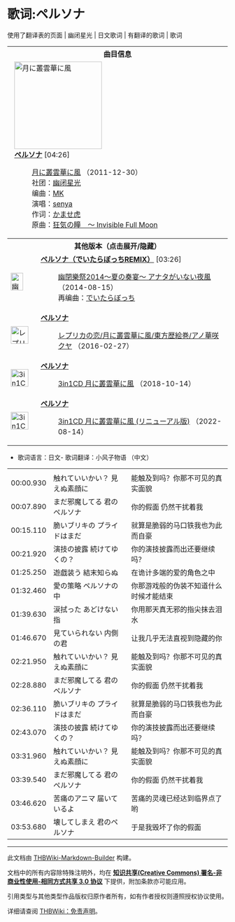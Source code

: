 # 歌词:ペルソナ

<!-- source html: G:\repos\THBWiki-Markdown-Builder\THBWikiMarkdown\Temp\main\2\20\ns512%3A%E3%83%9A%E3%83%AB%E3%82%BD%E3%83%8A.html -->

使用了翻译表的页面 | 幽闭星光 | 日文歌词 | 有翻译的歌词 | 歌词


<table><tbody><tr><th colspan="2">曲目信息</th></tr><tr><td colspan="2" style="padding-left: 1em;"><div class="floatright"><a href="./文件-月に叢雲華に風封面.jpg.md" class="image" title="月に叢雲華に風"><img alt="月に叢雲華に風" src="https://upload.thwiki.cc/thumb/6/62/%E6%9C%88%E3%81%AB%E5%8F%A2%E9%9B%B2%E8%8F%AF%E3%81%AB%E9%A2%A8%E5%B0%81%E9%9D%A2.jpg/200px-%E6%9C%88%E3%81%AB%E5%8F%A2%E9%9B%B2%E8%8F%AF%E3%81%AB%E9%A2%A8%E5%B0%81%E9%9D%A2.jpg" decoding="async" loading="lazy" width="200" height="200" srcset="https://upload.thwiki.cc/thumb/6/62/%E6%9C%88%E3%81%AB%E5%8F%A2%E9%9B%B2%E8%8F%AF%E3%81%AB%E9%A2%A8%E5%B0%81%E9%9D%A2.jpg/300px-%E6%9C%88%E3%81%AB%E5%8F%A2%E9%9B%B2%E8%8F%AF%E3%81%AB%E9%A2%A8%E5%B0%81%E9%9D%A2.jpg 1.5x, https://upload.thwiki.cc/thumb/6/62/%E6%9C%88%E3%81%AB%E5%8F%A2%E9%9B%B2%E8%8F%AF%E3%81%AB%E9%A2%A8%E5%B0%81%E9%9D%A2.jpg/400px-%E6%9C%88%E3%81%AB%E5%8F%A2%E9%9B%B2%E8%8F%AF%E3%81%AB%E9%A2%A8%E5%B0%81%E9%9D%A2.jpg 2x" data-file-width="600" data-file-height="600"></a></div><b><a href="/%E6%9C%88%E3%81%AB%E5%8F%A2%E9%9B%B2%E8%8F%AF%E3%81%AB%E9%A2%A8#5" title="月に叢雲華に風">ペルソナ</a></b> &#91;04:26&#93;<dl><dd><a href="./月に叢雲華に風.md" title="月に叢雲華に風">月に叢雲華に風</a> （2011-12-30）<br>社团：<a href="./幽闭星光.md" title="幽闭星光">幽闭星光</a><br>编曲：<a href="./MK.md" title="MK">MK</a><br>演唱：<a href="./senya.md" title="senya">senya</a><br>作词：<a href="./かませ虎.md" title="かませ虎">かませ虎</a><br>原曲：<a href="./狂气之瞳_～_Invisible_Full_Moon.md" title="狂气之瞳 ～ Invisible Full Moon" unred="">狂気の瞳　～ Invisible Full Moon</a><br></dd></dl></td></tr><tr><th colspan="2" class="mw-customtoggle-othervers-2">其他版本（点击展开/隐藏）</th></tr><tr class="mw-collapsible mw-collapsed" id="mw-customcollapsible-othervers-2"><td style="width: 44px;"><div class="center"><div class="floatnone"><a href="./文件-幽閉樂祭2014～夏の奏宴～_アナタがいない夜風封面.jpg.md" class="image" title="幽閉樂祭2014～夏の奏宴～ アナタがいない夜風"><img alt="幽閉樂祭2014～夏の奏宴～ アナタがいない夜風" src="https://upload.thwiki.cc/thumb/3/38/%E5%B9%BD%E9%96%89%E6%A8%82%E7%A5%AD2014%EF%BD%9E%E5%A4%8F%E3%81%AE%E5%A5%8F%E5%AE%B4%EF%BD%9E_%E3%82%A2%E3%83%8A%E3%82%BF%E3%81%8C%E3%81%84%E3%81%AA%E3%81%84%E5%A4%9C%E9%A2%A8%E5%B0%81%E9%9D%A2.jpg/28px-%E5%B9%BD%E9%96%89%E6%A8%82%E7%A5%AD2014%EF%BD%9E%E5%A4%8F%E3%81%AE%E5%A5%8F%E5%AE%B4%EF%BD%9E_%E3%82%A2%E3%83%8A%E3%82%BF%E3%81%8C%E3%81%84%E3%81%AA%E3%81%84%E5%A4%9C%E9%A2%A8%E5%B0%81%E9%9D%A2.jpg" decoding="async" loading="lazy" width="28" height="40" srcset="https://upload.thwiki.cc/thumb/3/38/%E5%B9%BD%E9%96%89%E6%A8%82%E7%A5%AD2014%EF%BD%9E%E5%A4%8F%E3%81%AE%E5%A5%8F%E5%AE%B4%EF%BD%9E_%E3%82%A2%E3%83%8A%E3%82%BF%E3%81%8C%E3%81%84%E3%81%AA%E3%81%84%E5%A4%9C%E9%A2%A8%E5%B0%81%E9%9D%A2.jpg/42px-%E5%B9%BD%E9%96%89%E6%A8%82%E7%A5%AD2014%EF%BD%9E%E5%A4%8F%E3%81%AE%E5%A5%8F%E5%AE%B4%EF%BD%9E_%E3%82%A2%E3%83%8A%E3%82%BF%E3%81%8C%E3%81%84%E3%81%AA%E3%81%84%E5%A4%9C%E9%A2%A8%E5%B0%81%E9%9D%A2.jpg 1.5x, https://upload.thwiki.cc/thumb/3/38/%E5%B9%BD%E9%96%89%E6%A8%82%E7%A5%AD2014%EF%BD%9E%E5%A4%8F%E3%81%AE%E5%A5%8F%E5%AE%B4%EF%BD%9E_%E3%82%A2%E3%83%8A%E3%82%BF%E3%81%8C%E3%81%84%E3%81%AA%E3%81%84%E5%A4%9C%E9%A2%A8%E5%B0%81%E9%9D%A2.jpg/56px-%E5%B9%BD%E9%96%89%E6%A8%82%E7%A5%AD2014%EF%BD%9E%E5%A4%8F%E3%81%AE%E5%A5%8F%E5%AE%B4%EF%BD%9E_%E3%82%A2%E3%83%8A%E3%82%BF%E3%81%8C%E3%81%84%E3%81%AA%E3%81%84%E5%A4%9C%E9%A2%A8%E5%B0%81%E9%9D%A2.jpg 2x" data-file-width="423" data-file-height="599"></a></div></div></td><td style="padding-left: 1em;"><b><a href="/%E5%B9%BD%E9%96%89%E6%A8%82%E7%A5%AD2014%EF%BD%9E%E5%A4%8F%E3%81%AE%E5%A5%8F%E5%AE%B4%EF%BD%9E_%E3%82%A2%E3%83%8A%E3%82%BF%E3%81%8C%E3%81%84%E3%81%AA%E3%81%84%E5%A4%9C%E9%A2%A8#5" title="幽閉樂祭2014～夏の奏宴～ アナタがいない夜風">ペルソナ（でいたらぼっちREMIX）</a></b> &#91;03:26&#93;<dl><dd><a href="./幽閉樂祭2014～夏の奏宴～_アナタがいない夜風.md" title="幽閉樂祭2014～夏の奏宴～ アナタがいない夜風">幽閉樂祭2014～夏の奏宴～ アナタがいない夜風</a> （2014-08-15）<br>再编曲：<a href="./でいたらぼっち.md" title="でいたらぼっち">でいたらぼっち</a><br></dd></dl></td></tr><tr class="mw-collapsible mw-collapsed" id="mw-customcollapsible-othervers-2"><td style="width: 44px;"><div class="center"><div class="floatnone"><a href="/%E6%96%87%E4%BB%B6:%E3%83%AC%E3%83%97%E3%83%AA%E3%82%AB%E3%81%AE%E6%81%8B%EF%BC%8F%E6%9C%88%E3%81%AB%E5%8F%A2%E9%9B%B2%E8%8F%AF%E3%81%AB%E9%A2%A8%EF%BC%8F%E6%9D%B1%E6%96%B9%E6%AD%B4%E7%B5%B5%E5%B7%BB%EF%BC%8F%E3%82%A2%E3%83%8E%E8%8F%AF%E5%92%B2%E3%82%AF%E3%83%A4%E5%B0%81%E9%9D%A2.png" class="image" title="レプリカの恋／月に叢雲華に風／東方歴絵巻／アノ華咲クヤ"><img alt="レプリカの恋／月に叢雲華に風／東方歴絵巻／アノ華咲クヤ" src="https://upload.thwiki.cc/thumb/0/05/%E3%83%AC%E3%83%97%E3%83%AA%E3%82%AB%E3%81%AE%E6%81%8B%EF%BC%8F%E6%9C%88%E3%81%AB%E5%8F%A2%E9%9B%B2%E8%8F%AF%E3%81%AB%E9%A2%A8%EF%BC%8F%E6%9D%B1%E6%96%B9%E6%AD%B4%E7%B5%B5%E5%B7%BB%EF%BC%8F%E3%82%A2%E3%83%8E%E8%8F%AF%E5%92%B2%E3%82%AF%E3%83%A4%E5%B0%81%E9%9D%A2.png/40px-%E3%83%AC%E3%83%97%E3%83%AA%E3%82%AB%E3%81%AE%E6%81%8B%EF%BC%8F%E6%9C%88%E3%81%AB%E5%8F%A2%E9%9B%B2%E8%8F%AF%E3%81%AB%E9%A2%A8%EF%BC%8F%E6%9D%B1%E6%96%B9%E6%AD%B4%E7%B5%B5%E5%B7%BB%EF%BC%8F%E3%82%A2%E3%83%8E%E8%8F%AF%E5%92%B2%E3%82%AF%E3%83%A4%E5%B0%81%E9%9D%A2.png" decoding="async" loading="lazy" width="40" height="40" srcset="https://upload.thwiki.cc/thumb/0/05/%E3%83%AC%E3%83%97%E3%83%AA%E3%82%AB%E3%81%AE%E6%81%8B%EF%BC%8F%E6%9C%88%E3%81%AB%E5%8F%A2%E9%9B%B2%E8%8F%AF%E3%81%AB%E9%A2%A8%EF%BC%8F%E6%9D%B1%E6%96%B9%E6%AD%B4%E7%B5%B5%E5%B7%BB%EF%BC%8F%E3%82%A2%E3%83%8E%E8%8F%AF%E5%92%B2%E3%82%AF%E3%83%A4%E5%B0%81%E9%9D%A2.png/60px-%E3%83%AC%E3%83%97%E3%83%AA%E3%82%AB%E3%81%AE%E6%81%8B%EF%BC%8F%E6%9C%88%E3%81%AB%E5%8F%A2%E9%9B%B2%E8%8F%AF%E3%81%AB%E9%A2%A8%EF%BC%8F%E6%9D%B1%E6%96%B9%E6%AD%B4%E7%B5%B5%E5%B7%BB%EF%BC%8F%E3%82%A2%E3%83%8E%E8%8F%AF%E5%92%B2%E3%82%AF%E3%83%A4%E5%B0%81%E9%9D%A2.png 1.5x, https://upload.thwiki.cc/thumb/0/05/%E3%83%AC%E3%83%97%E3%83%AA%E3%82%AB%E3%81%AE%E6%81%8B%EF%BC%8F%E6%9C%88%E3%81%AB%E5%8F%A2%E9%9B%B2%E8%8F%AF%E3%81%AB%E9%A2%A8%EF%BC%8F%E6%9D%B1%E6%96%B9%E6%AD%B4%E7%B5%B5%E5%B7%BB%EF%BC%8F%E3%82%A2%E3%83%8E%E8%8F%AF%E5%92%B2%E3%82%AF%E3%83%A4%E5%B0%81%E9%9D%A2.png/80px-%E3%83%AC%E3%83%97%E3%83%AA%E3%82%AB%E3%81%AE%E6%81%8B%EF%BC%8F%E6%9C%88%E3%81%AB%E5%8F%A2%E9%9B%B2%E8%8F%AF%E3%81%AB%E9%A2%A8%EF%BC%8F%E6%9D%B1%E6%96%B9%E6%AD%B4%E7%B5%B5%E5%B7%BB%EF%BC%8F%E3%82%A2%E3%83%8E%E8%8F%AF%E5%92%B2%E3%82%AF%E3%83%A4%E5%B0%81%E9%9D%A2.png 2x" data-file-width="400" data-file-height="400"></a></div></div></td><td style="padding-left: 1em;"><b><a href="/%E3%83%AC%E3%83%97%E3%83%AA%E3%82%AB%E3%81%AE%E6%81%8B%EF%BC%8F%E6%9C%88%E3%81%AB%E5%8F%A2%E9%9B%B2%E8%8F%AF%E3%81%AB%E9%A2%A8%EF%BC%8F%E6%9D%B1%E6%96%B9%E6%AD%B4%E7%B5%B5%E5%B7%BB%EF%BC%8F%E3%82%A2%E3%83%8E%E8%8F%AF%E5%92%B2%E3%82%AF%E3%83%A4#11" title="レプリカの恋／月に叢雲華に風／東方歴絵巻／アノ華咲クヤ">ペルソナ</a></b><dl><dd><a href="/%E3%83%AC%E3%83%97%E3%83%AA%E3%82%AB%E3%81%AE%E6%81%8B%EF%BC%8F%E6%9C%88%E3%81%AB%E5%8F%A2%E9%9B%B2%E8%8F%AF%E3%81%AB%E9%A2%A8%EF%BC%8F%E6%9D%B1%E6%96%B9%E6%AD%B4%E7%B5%B5%E5%B7%BB%EF%BC%8F%E3%82%A2%E3%83%8E%E8%8F%AF%E5%92%B2%E3%82%AF%E3%83%A4" title="レプリカの恋／月に叢雲華に風／東方歴絵巻／アノ華咲クヤ">レプリカの恋/月に叢雲華に風/東方歴絵巻/アノ華咲クヤ</a> （2016-02-27）<br></dd></dl></td></tr><tr class="mw-collapsible mw-collapsed" id="mw-customcollapsible-othervers-2"><td style="width: 44px;"><div class="center"><div class="floatnone"><a href="./文件-3in1CD_月に叢雲華に風封面.jpg.md" class="image" title="3in1CD 月に叢雲華に風"><img alt="3in1CD 月に叢雲華に風" src="https://upload.thwiki.cc/thumb/d/de/3in1CD_%E6%9C%88%E3%81%AB%E5%8F%A2%E9%9B%B2%E8%8F%AF%E3%81%AB%E9%A2%A8%E5%B0%81%E9%9D%A2.jpg/40px-3in1CD_%E6%9C%88%E3%81%AB%E5%8F%A2%E9%9B%B2%E8%8F%AF%E3%81%AB%E9%A2%A8%E5%B0%81%E9%9D%A2.jpg" decoding="async" loading="lazy" width="40" height="40" srcset="https://upload.thwiki.cc/thumb/d/de/3in1CD_%E6%9C%88%E3%81%AB%E5%8F%A2%E9%9B%B2%E8%8F%AF%E3%81%AB%E9%A2%A8%E5%B0%81%E9%9D%A2.jpg/60px-3in1CD_%E6%9C%88%E3%81%AB%E5%8F%A2%E9%9B%B2%E8%8F%AF%E3%81%AB%E9%A2%A8%E5%B0%81%E9%9D%A2.jpg 1.5x, https://upload.thwiki.cc/thumb/d/de/3in1CD_%E6%9C%88%E3%81%AB%E5%8F%A2%E9%9B%B2%E8%8F%AF%E3%81%AB%E9%A2%A8%E5%B0%81%E9%9D%A2.jpg/80px-3in1CD_%E6%9C%88%E3%81%AB%E5%8F%A2%E9%9B%B2%E8%8F%AF%E3%81%AB%E9%A2%A8%E5%B0%81%E9%9D%A2.jpg 2x" data-file-width="799" data-file-height="800"></a></div></div></td><td style="padding-left: 1em;"><b><a href="/3in1CD_%E6%9C%88%E3%81%AB%E5%8F%A2%E9%9B%B2%E8%8F%AF%E3%81%AB%E9%A2%A8#5" title="3in1CD 月に叢雲華に風">ペルソナ</a></b><dl><dd><a href="./3in1CD_月に叢雲華に風.md" title="3in1CD 月に叢雲華に風">3in1CD 月に叢雲華に風</a> （2018-10-14）<br></dd></dl></td></tr><tr class="mw-collapsible mw-collapsed" id="mw-customcollapsible-othervers-2"><td style="width: 44px;"><div class="center"><div class="floatnone"><a href="./文件-3in1CD_月に叢雲華に風_(リニューアル版)封面.jpg.md" class="image" title="3in1CD 月に叢雲華に風 (リニューアル版)"><img alt="3in1CD 月に叢雲華に風 (リニューアル版)" src="https://upload.thwiki.cc/thumb/9/92/3in1CD_%E6%9C%88%E3%81%AB%E5%8F%A2%E9%9B%B2%E8%8F%AF%E3%81%AB%E9%A2%A8_%28%E3%83%AA%E3%83%8B%E3%83%A5%E3%83%BC%E3%82%A2%E3%83%AB%E7%89%88%29%E5%B0%81%E9%9D%A2.jpg/40px-3in1CD_%E6%9C%88%E3%81%AB%E5%8F%A2%E9%9B%B2%E8%8F%AF%E3%81%AB%E9%A2%A8_%28%E3%83%AA%E3%83%8B%E3%83%A5%E3%83%BC%E3%82%A2%E3%83%AB%E7%89%88%29%E5%B0%81%E9%9D%A2.jpg" decoding="async" loading="lazy" width="40" height="40" srcset="https://upload.thwiki.cc/thumb/9/92/3in1CD_%E6%9C%88%E3%81%AB%E5%8F%A2%E9%9B%B2%E8%8F%AF%E3%81%AB%E9%A2%A8_%28%E3%83%AA%E3%83%8B%E3%83%A5%E3%83%BC%E3%82%A2%E3%83%AB%E7%89%88%29%E5%B0%81%E9%9D%A2.jpg/60px-3in1CD_%E6%9C%88%E3%81%AB%E5%8F%A2%E9%9B%B2%E8%8F%AF%E3%81%AB%E9%A2%A8_%28%E3%83%AA%E3%83%8B%E3%83%A5%E3%83%BC%E3%82%A2%E3%83%AB%E7%89%88%29%E5%B0%81%E9%9D%A2.jpg 1.5x, https://upload.thwiki.cc/thumb/9/92/3in1CD_%E6%9C%88%E3%81%AB%E5%8F%A2%E9%9B%B2%E8%8F%AF%E3%81%AB%E9%A2%A8_%28%E3%83%AA%E3%83%8B%E3%83%A5%E3%83%BC%E3%82%A2%E3%83%AB%E7%89%88%29%E5%B0%81%E9%9D%A2.jpg/80px-3in1CD_%E6%9C%88%E3%81%AB%E5%8F%A2%E9%9B%B2%E8%8F%AF%E3%81%AB%E9%A2%A8_%28%E3%83%AA%E3%83%8B%E3%83%A5%E3%83%BC%E3%82%A2%E3%83%AB%E7%89%88%29%E5%B0%81%E9%9D%A2.jpg 2x" data-file-width="1800" data-file-height="1800"></a></div></div></td><td style="padding-left: 1em;"><b><a href="/3in1CD_%E6%9C%88%E3%81%AB%E5%8F%A2%E9%9B%B2%E8%8F%AF%E3%81%AB%E9%A2%A8_(%E3%83%AA%E3%83%8B%E3%83%A5%E3%83%BC%E3%82%A2%E3%83%AB%E7%89%88)#5" title="3in1CD 月に叢雲華に風 (リニューアル版)">ペルソナ</a></b><dl><dd><a href="./3in1CD_月に叢雲華に風_(リニューアル版).md" title="3in1CD 月に叢雲華に風 (リニューアル版)">3in1CD 月に叢雲華に風 (リニューアル版)</a> （2022-08-14）<br></dd></dl></td></tr></tbody></table>

- 歌词语言：日文- 歌词翻译：小风子物语 （中文）

  
  

  


<table><tbody><tr class="tt-lyrics-header" id="=-1" data-pos="&#91;&quot;=&quot;,1&#93;"><td class="tt-lyrics" lang="zh"><div class="poem"></div></td><td class="tt-mainh" lang="zh"><div class="poem"></div></td><td class="tt-tranh" lang="zh"><div class="poem"></div></td></tr><tr class="tt-main-ja" id="=-2" data-pos="&#91;&quot;=&quot;,2&#93;"><td class="tt-time" lang="zh"><div class="poem">00:00.930</div></td><td class="tt-ja" lang="ja"><div class="poem">触れていいかい？ 見えぬ素顔に</div></td><td class="tt-zh" lang="zh"><div class="poem">能触及到吗？你那不可见的真实面貌<br></div></td></tr><tr class="tt-main-ja" id="=-3" data-pos="&#91;&quot;=&quot;,3&#93;"><td class="tt-time" lang="zh"><div class="poem">00:07.890</div></td><td class="tt-ja" lang="ja"><div class="poem">まだ邪魔してる 君のペルソナ</div></td><td class="tt-zh" lang="zh"><div class="poem">你的假面 仍然干扰着我<br></div></td></tr><tr class="tt-main-ja" id="=-4" data-pos="&#91;&quot;=&quot;,4&#93;"><td class="tt-time" lang="zh"><div class="poem">00:15.110</div></td><td class="tt-ja" lang="ja"><div class="poem">脆いブリキの プライドはまだ</div></td><td class="tt-zh" lang="zh"><div class="poem">就算是脆弱的马口铁我也为此而自豪<br></div></td></tr><tr class="tt-main-ja" id="=-5" data-pos="&#91;&quot;=&quot;,5&#93;"><td class="tt-time" lang="zh"><div class="poem">00:21.920</div></td><td class="tt-ja" lang="ja"><div class="poem">演技の披露 続けてゆくの？</div></td><td class="tt-zh" lang="zh"><div class="poem">你的演技披露而出还要继续吗？<br></div></td></tr><tr class="tt-main-ja" id="=-6" data-pos="&#91;&quot;=&quot;,6&#93;"><td class="tt-time" lang="zh"><div class="poem">01:25.250</div></td><td class="tt-ja" lang="ja"><div class="poem">遊戯装う 結末知らぬ</div></td><td class="tt-zh" lang="zh"><div class="poem">在诡计多端的爱的角色之中<br></div></td></tr><tr class="tt-main-ja" id="=-7" data-pos="&#91;&quot;=&quot;,7&#93;"><td class="tt-time" lang="zh"><div class="poem">01:32.460</div></td><td class="tt-ja" lang="ja"><div class="poem">愛の策略 ペルソナの中</div></td><td class="tt-zh" lang="zh"><div class="poem">你那游戏般的伪装不知道什么时候才能结束<br></div></td></tr><tr class="tt-main-ja" id="=-8" data-pos="&#91;&quot;=&quot;,8&#93;"><td class="tt-time" lang="zh"><div class="poem">01:39.630</div></td><td class="tt-ja" lang="ja"><div class="poem">涙拭った あどけない指</div></td><td class="tt-zh" lang="zh"><div class="poem">你用那天真无邪的指尖抹去泪水<br></div></td></tr><tr class="tt-main-ja" id="=-9" data-pos="&#91;&quot;=&quot;,9&#93;"><td class="tt-time" lang="zh"><div class="poem">01:46.670</div></td><td class="tt-ja" lang="ja"><div class="poem">見ていられない 内側の君</div></td><td class="tt-zh" lang="zh"><div class="poem">让我几乎无法直视到隐藏的你<br></div></td></tr><tr class="tt-main-ja" id="=-10" data-pos="&#91;&quot;=&quot;,10&#93;"><td class="tt-time" lang="zh"><div class="poem">02:21.950</div></td><td class="tt-ja" lang="ja"><div class="poem">触れていいかい？ 見えぬ素顔に</div></td><td class="tt-zh" lang="zh"><div class="poem">能触及到吗？你那不可见的真实面貌<br></div></td></tr><tr class="tt-main-ja" id="=-11" data-pos="&#91;&quot;=&quot;,11&#93;"><td class="tt-time" lang="zh"><div class="poem">02:28.880</div></td><td class="tt-ja" lang="ja"><div class="poem">まだ邪魔してる 君のペルソナ</div></td><td class="tt-zh" lang="zh"><div class="poem">你的假面 仍然干扰着我<br></div></td></tr><tr class="tt-main-ja" id="=-12" data-pos="&#91;&quot;=&quot;,12&#93;"><td class="tt-time" lang="zh"><div class="poem">02:36.110</div></td><td class="tt-ja" lang="ja"><div class="poem">脆いブリキの プライドはまだ</div></td><td class="tt-zh" lang="zh"><div class="poem">就算是脆弱的马口铁我也为此而自豪<br></div></td></tr><tr class="tt-main-ja" id="=-13" data-pos="&#91;&quot;=&quot;,13&#93;"><td class="tt-time" lang="zh"><div class="poem">02:43.070</div></td><td class="tt-ja" lang="ja"><div class="poem">演技の披露 続けてゆくの？</div></td><td class="tt-zh" lang="zh"><div class="poem">你的演技披露而出还要继续吗？<br></div></td></tr><tr class="tt-main-ja" id="=-14" data-pos="&#91;&quot;=&quot;,14&#93;"><td class="tt-time" lang="zh"><div class="poem">03:31.960</div></td><td class="tt-ja" lang="ja"><div class="poem">触れていいかい？ 見えぬ素顔に</div></td><td class="tt-zh" lang="zh"><div class="poem">能触及到吗？你那不可见的真实面貌<br></div></td></tr><tr class="tt-main-ja" id="=-15" data-pos="&#91;&quot;=&quot;,15&#93;"><td class="tt-time" lang="zh"><div class="poem">03:39.540</div></td><td class="tt-ja" lang="ja"><div class="poem">まだ邪魔してる 君のペルソナ</div></td><td class="tt-zh" lang="zh"><div class="poem">你的假面 仍然干扰着我<br></div></td></tr><tr class="tt-main-ja" id="=-16" data-pos="&#91;&quot;=&quot;,16&#93;"><td class="tt-time" lang="zh"><div class="poem">03:46.620</div></td><td class="tt-ja" lang="ja"><div class="poem">苦痛のアニマ 届いているよ</div></td><td class="tt-zh" lang="zh"><div class="poem">苦痛的灵魂已经达到临界点了哟<br></div></td></tr><tr class="tt-main-ja" id="=-17" data-pos="&#91;&quot;=&quot;,17&#93;"><td class="tt-time" lang="zh"><div class="poem">03:53.680</div></td><td class="tt-ja" lang="ja"><div class="poem">壊してしまえ 君のペルソナ</div></td><td class="tt-zh" lang="zh"><div class="poem">于是我毁坏了你的假面</div></td></tr></tbody></table>







---

此文档由 [THBWiki-Markdown-Builder](https://github.com/Delsin-Yu/THBWiki-Markdown-Builder) 构建。

文档中的所有内容除特殊注明外，均在 [**知识共享(Creative Commons) 署名-非商业性使用-相同方式共享 3.0 协议**](https://creativecommons.org/licenses/by-sa/3.0/deed.zh-hans) 下提供，附加条款亦可能应用。

引用类型与其他类型作品版权归原作者所有，如有作者授权则遵照授权协议使用。

详细请查阅 [THBWiki：免责声明](https://thbwiki.cc/THBWiki:%E5%85%8D%E8%B4%A3%E5%A3%B0%E6%98%8E)。

